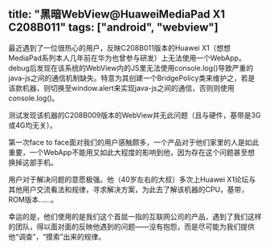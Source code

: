 title: "黑暗WebView@HuaweiMediaPad X1 C208B011"
tags: ["android", "webview"]
---

最近遇到了一位很热心的用户，反映C208B011版本的Huawei X1（想想MediaPad系列本人几年前在华为也曾参与研发）上无法使用一个WebApp。debug后发现在该系统的WebView内的JS里无法使用console.log()导致严重的java-js之间的通信机制缺失。特意为其创建一个BridgePolicy类来维护之，若是该款机器，则切换至window.alert来实现java-js之间的通信，否则则使用console.log()。

测试发现该机器的C208B009版本的WebView并无此问题（且与硬件，基带是3G或4G均无关）。

第一次face to face面对我们的用户感触颇多，一个产品对于他们家里的人是如此重要，一个WebApp不能用又如此大程度的影响到他，因为存在这个问题甚至想换掉这部手机。

用户对于解决问题的意愿极强。他（40岁左右的大叔）多次上Huawei X1论坛与其他用户交流看法和规律，寻求解决方案，为此去了解该机器的CPU，基带，ROM版本......。

幸运的是，他们使用的是我们这个首屈一指的互联网公司的产品，遇到了我们这样的团队，得以面对面的反映他遇到的问题——没有抱怨，而是尽可能为我们提供他“调查”，“摸索”出来的规律。